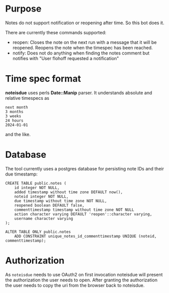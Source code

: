 
# Purpose

Notes do not support notification or reopening after time. So this
bot does it.

There are currently these commands supported:

* reopen: <time spec>
  Closes the note on the next run with a message that it will be reopened.
  Reopens the note when the timespec has been reached.
* notify: <time spec>
  Does not do anything when finding the notes comment but notifies
  with
  "User flohoff requested a notification"

# Time spec format

**noteisdue** uses perls **Date::Manip** parser. It understands absolute and
relative timespecs as 

	next month
	3 months
	3 weeks
	24 hours
	2024-01-01

and the like.

# Database

The tool currently uses a postgres database for persisting note IDs and their due timestamp:

	CREATE TABLE public.notes (
	    id integer NOT NULL,
	    added timestamp without time zone DEFAULT now(),
	    noteid integer NOT NULL,
	    due timestamp without time zone NOT NULL,
	    reopened boolean DEFAULT false,
	    commenttimestamp timestamp without time zone NOT NULL
	    action character varying DEFAULT 'reopen'::character varying,
	    username character varying
	);

	ALTER TABLE ONLY public.notes
	    ADD CONSTRAINT unique_notes_id_commenttimestamp UNIQUE (noteid, commenttimestamp);

# Authorization

As `noteisdue` needs to use OAuth2 on first invocation noteisdue will present the authorization the user
needs to open. After granting the authorization the user needs to copy the uri from the browser back to
noteisdue.


